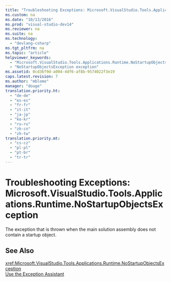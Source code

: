 ```yaml
---
title: "Troubleshooting Exceptions: Microsoft.VisualStudio.Tools.Applications.Runtime.NoStartupObjectsException"
ms.custom: na
ms.date: "10/13/2016"
ms.prod: "visual-studio-dev14"
ms.reviewer: na
ms.suite: na
ms.technology: 
  - "devlang-csharp"
ms.tgt_pltfrm: na
ms.topic: "article"
helpviewer_keywords: 
  - "Microsoft.VisualStudio.Tools.Applications.Runtime.NoStartupObjectsException exception"
  - "NoStartupObjectsException exception"
ms.assetid: 0cd36f9d-a004-4df6-af8b-9574022f3e19
caps.latest.revision: 7
ms.author: "mblome"
manager: "douge"
translation.priority.ht: 
  - "de-de"
  - "es-es"
  - "fr-fr"
  - "it-it"
  - "ja-jp"
  - "ko-kr"
  - "ru-ru"
  - "zh-cn"
  - "zh-tw"
translation.priority.mt: 
  - "cs-cz"
  - "pl-pl"
  - "pt-br"
  - "tr-tr"
---
```

# Troubleshooting Exceptions: Microsoft.VisualStudio.Tools.Applications.Runtime.NoStartupObjectsException
The exception that is thrown when the main solution assembly does not contain a startup object.  
  
## See Also  
 <xref:Microsoft.VisualStudio.Tools.Applications.Runtime.NoStartupObjectsException>   
 [Use the Exception Assistant](../Topic/How%20to:%20Use%20the%20Exception%20Assistant.md)
